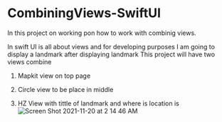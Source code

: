 # CombiningViews-SwiftUI

In this project on working pon how to work with combinig views. 

In swift UI is all about views and for developing purposes I am going to display a landmark after displaying landmark
This project will have two views combine 

1. Mapkit view on top page 

2. Circle view to be place in middle 


3. HZ View with tittle of landmark and where is location is 
![Screen Shot 2021-11-20 at 2 14 46 AM](https://user-images.githubusercontent.com/61983873/142719493-c8a66340-76a2-4d66-b06e-7976e6015989.png)
